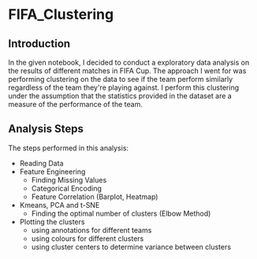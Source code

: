 # FIFA_Clustering

## Introduction

In the given notebook, I decided to conduct a exploratory data analysis on the results of different matches in FIFA Cup. 
The approach I went for was performing clustering on the data to see if the team perform similarly regardless of the 
team they're playing against. I perform this clustering under the assumption that the statistics provided in the dataset
are a measure of the performance of the team.

## Analysis Steps

The steps performed in this analysis:

* Reading Data
* Feature Engineering
    * Finding Missing Values
    * Categorical Encoding
    * Feature Correlation (Barplot, Heatmap)
* Kmeans, PCA and t-SNE
    * Finding the optimal number of clusters (Elbow Method)
* Plotting the clusters
    * using annotations for different teams
    * using colours for different clusters
    * using cluster centers to determine variance between clusters
